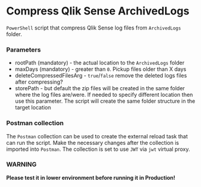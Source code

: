 # Compress Qlik Sense ArchivedLogs

`PowerShell` script that compress Qlik Sense log files from `ArchivedLogs` folder.

### Parameters

- rootPath (mandatory) - the actual location to the `ArchivedLogs` folder
- maxDays (mandatory) - greater than `0`. Pickup files older than X days
- deleteCompressedFilesArg - `true`/`false` remove the deleted logs files after compressing?
- storePath - but default the zip files will be created in the same folder where the log files are/were. If needed to specify different location then use this parameter. The script will create the same folder structure in the target location

### Postman collection

The `Postman` collection can be used to create the external reload task that can run the script. Make the necessary changes after the collection is imported into `Postman`. The collection is set to use `JWT` via `jwt` virtual proxy.

### WARNING

**Please test it in lower environment before running it in Production!**
